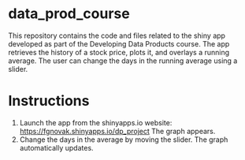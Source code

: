 # data_prod_course
This repository contains the code and files related to the shiny app developed as part of the Developing Data Products course.  The app retrieves the history of a stock price, plots it, and overlays a running average.  The user can change the days in the running average using a slider.

# Instructions
1. Launch the app from the shinyapps.io website:
https://fgnovak.shinyapps.io/dp_project
The graph appears.
2. Change the days in the average by moving the slider.  The graph automatically updates.

